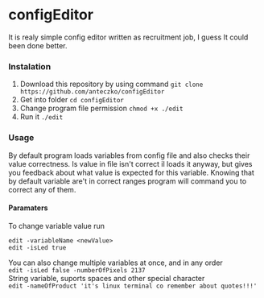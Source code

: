 # configEditor
It is realy simple config editor written as recruitment job, I guess It could been done better.

### Instalation
1. Download this repository by using command
`git clone https://github.com/anteczko/configEditor`
2. Get into folder
`cd configEditor`
3. Change program file permission
`chmod +x ./edit`
4. Run it
`./edit`

### Usage
By default program loads variables from config file and also checks their value correctness. Is value in file isn't correct il loads it anyway, but gives you feedback about what value is expected for this variable. Knowing that by default variable are't in correct ranges program will command you to correct any of them.

#### Paramaters
To change variable value run  
```
edit -variableName <newValue>
edit -isLed true
```   
You can also change multiple variables at once, and in any order  
`edit -isLed false -numberOfPixels 2137`   
String variable, suports spaces and other special character  
`edit -nameOfProduct 'it's linux terminal co remember about quotes!!!' `   
